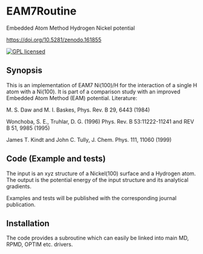 # EAM7Routine
Embedded Atom Method Hydrogen Nickel potential

https://doi.org/10.5281/zenodo.161855


[![GPL licensed](https://img.shields.io/aur/license/yaourt.svg)](http://github.com/jbr36/EAM7Routine/blob/master/license.md)

## Synopsis

This is an implementation of EAM7 Ni(100)/H for the interaction of a single H atom with a Ni(100). 
It is part of a comparison study with an improved Embedded Atom Method (EAM) potential. Literature:

M. S. Daw and M. I. Baskes, Phys. Rev. B 29, 6443 (1984)

Wonchoba, S. E., Truhlar, D. G. (1996) Phys. Rev. B 53:11222-11241 and REV B 51, 9985 (1995)

James T. Kindt and John C. Tully, J. Chem. Phys. 111, 11060 (1999)

## Code (Example and tests)

The input is an xyz structure of a Nickel(100) surface and a Hydrogen atom.
The output is the potential energy of the input structure and its analytical gradients.

Examples and tests will be published with the corresponding journal publication.

## Installation

The code provides a subroutine which can easily be linked into main MD, RPMD, OPTIM etc. drivers.
